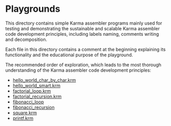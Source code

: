 # Playgrounds

This directory contains simple Karma assembler programs mainly used for testing
and demonstrating the sustainable and scalable Karma assembler code development
principles, including labels naming, comments writing and decomposition.

Each file in this directory contains a comment at the beginning explaining its
functionality and the educational purpose of the playground.

The recommended order of exploration, which leads to the most thorough
understanding of the Karma assembler code development principles:

* [hello_world_char_by_char.krm](hello_world_char_by_char.krm)
* [hello_world_smart.krm](hello_world_smart.krm)
* [factorial_loop.krm](factorial_loop.krm)
* [factorial_recursion.krm](factorial_recursion.krm)
* [fibonacci_loop](fibonacci_loop.krm)
* [fibonacci_recursion](fibonacci_recursion.krm)
* [square.krm](square.krm)
* [printf.krm](printf.krm)
